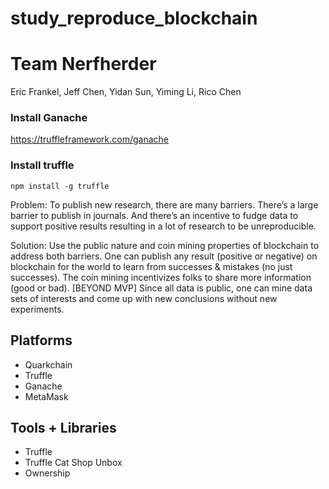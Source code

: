 # study_reproduce_blockchain
# Team Nerfherder
Eric Frankel, Jeff Chen, Yidan Sun, Yiming Li, Rico Chen

### Install Ganache
https://truffleframework.com/ganache

### Install truffle
`npm install -g truffle`

Problem: To publish new research, there are many barriers.  There’s a large barrier to publish in journals.  And there’s an incentive to fudge data to support positive results resulting in a lot of research to be unreproducible.

Solution: Use the public nature and coin mining properties of blockchain to address both barriers.  One can publish any result (positive or negative) on blockchain for the world to learn from successes & mistakes (no just successes).  The coin mining incentivizes folks to share more information (good or bad). [BEYOND MVP]  Since all data is public, one can mine data sets of interests and come up with new conclusions without new experiments.

## Platforms
* Quarkchain
* Truffle
* Ganache
* MetaMask

## Tools + Libraries
* Truffle
* Truffle Cat Shop Unbox
* Ownership
